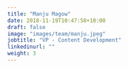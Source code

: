 ```yaml
---
title: "Manju Magow"
date: 2018-11-19T10:47:58+10:00
draft: false
image: "images/team/manju.jpeg"
jobtitle: "VP - Content Development"
linkedinurl: ""
weight: 3
---
```

